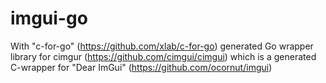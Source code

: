 # imgui-go
With "c-for-go" (https://github.com/xlab/c-for-go) generated Go wrapper library for cimgur (https://github.com/cimgui/cimgui) which is a generated C-wrapper for "Dear ImGui" (https://github.com/ocornut/imgui)
